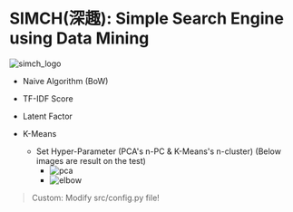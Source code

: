 # SIMCH(深趣): Simple Search Engine using Data Mining

![simch_logo](https://user-images.githubusercontent.com/88721306/197842363-017c0709-d07b-47fc-a57d-0b586fa723bb.png)

- Naive Algorithm (BoW)

- TF-IDF Score

- Latent Factor
- K-Means
  - Set Hyper-Parameter (PCA's n-PC & K-Means's n-cluster) (Below images are result on the test)
    - ![pca](https://user-images.githubusercontent.com/88721306/197776752-4fe678da-642e-4b63-a6f0-5f72d735cd27.png)
    - ![elbow](https://user-images.githubusercontent.com/88721306/197776758-bbae6eb9-7714-4155-9570-3a3ec6d8809d.png)

> Custom: Modify src/config.py file!
